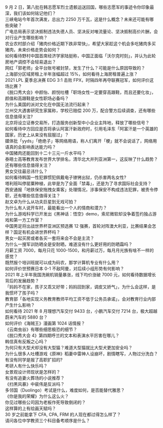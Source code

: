9 月 2 日，第八批在韩志愿军烈士遗骸运送回国，哪些志愿军的事迹令你印象最深，我们该如何铭记他们？  
三峡电站今年首次满发，总出力 2250 万千瓦，这是什么概念？未来还可能有哪些突破？  
广电总局表示坚决抵制违法失德人员、坚决反对唯流量论、坚决抵制高价片酬，会对行业产生哪些影响？  
农业农村部介绍「猪肉价格近期下跌非常快」，希望大家趁这个机会多吃猪肉多买猪肉，未来价格走势会如何？  
如何看待野村中国首席经济学家陆挺称，中国正面临「沃尔克时刻」，并认为此轮房地产调控不会轻易退出？  
网红「郭老师」全平台账号被封禁，发生了什么？可能是什么原因导致的？  
上海部分区域房租上半年涨幅超过 15%，如何看待上海房租普遍上涨？  
2021 LPL 夏季总决赛 EDG 3:1 击败 FPX，时隔四年再夺联赛冠军，如何评价这场比赛？  
《脱口秀大会》中颜怡、颜悦吐槽「职场女性一定要穿高跟鞋，而且还要化妆」，颜值和高跟鞋是女性职场必备吗？  
为什么美国的派对文化在中国无法流行起来？  
兰州交大遇害研究生家属称，学校已赔偿 200 万，配合警方后续调查，还有哪些信息值得关注?  
北京将设立证券交易所，打造服务创新型中小企业主阵地，释放了哪些信号？  
如何看待中方回应是否将承认阿富汗新政府时，引用毛泽东「阿富汗是一个英雄的国家，历史上从来没有屈服过」？  
媒体批「yyds」「绝绝子」等网络用语，称人们离开「梗」就不会说话了，网络用语真的会影响表达能力吗？  
中国猪肉还能回到十二十三元一斤水平吗？  
泰晤士高等教育发布世界大学排名，清华北大并列亚洲第一，这反映了什么趋势？还有哪些信息值得关注？  
男女交往最忌讳什么？  
如何看待韩国一性犯罪惯犯佩戴电子镣铐出狱，仍杀害两名女性?  
塔利班叫停罂粟种植，此举是为了全面「禁毒」，还是为了寻求国际社会支持？  
西安通报「地铁保安拖拽女乘客」处理情况，涉事保安不构成违法犯罪，被责令停职，还有哪些信息值得关注？  
赵文卓为什么从功夫巨星到无戏可拍？  
为什么有人说开车时，最能看出一个人的情商和潜力？  
为什么游戏科学已开发出《黑神话：悟空》demo，索尼微软却没争着签约独占游戏和第一方工作室？  
中国男足将出战世界杯亚洲区预选赛 12 强赛，首轮对阵澳大利亚，比赛结果会怎样？国足有机会进世界杯吗？  
男女一起买房或者各买一套将来会不会是主流？  
为什么一搜军训防晒全是安耐晒，难道没有什么更好用的防晒霜吗？  
月薪工资 7000，每月只花 1000-1500，和月薪过万，每月月光族有啥不一样的感觉？  
既然报个培训班就可以成为码农，那学计算机专业有什么用？  
如何评价世预赛日本 0-1 不敌阿曼，对后续小组形势有何影响？  
2021 年上半年我国洗碗机销量暴涨，线下均价涨破 7000 元，如何看待数据增长背后的发展趋势？  
「妈妈不在家，孩子又乖又好带；妈妈回到家，调皮又娇气」，为什么会这样，是我惯坏了孩子吗？  
教育部「各地实现义务教育教师平均工资不低于公务员承诺」，会对教育行业内部产生什么影响？  
如何看待 2021 年 8 月理想汽车交付 9433 台，小鹏汽车交付 7214 台，极大超越蔚来汽车的 5880 台？  
如何评价《海贼王》漫画第 1024 话情报？  
《云南虫谷》有哪些细思极恐的细节？  
《脱口秀大会 4》第四期呼兰的文本和表演水平厉害在哪儿？  
韩信真有反叛之心吗？  
为何只有大型犬却没有大型猫？难道大型猫就比大型犬更加安全吗？  
为什么很多人吐槽游戏《原神》稻妻中雷神人设崩坏，剧情瞎写，人物过分洗白？  
有没有同学是报了高职扩招的?  
考研人有什么快乐吗？  
女景观设计师现状是怎样的？  
有没有追妻火葬场的小说推荐？  
《扫黑风暴》中裴伟是反派吗？  
多邻国（Duolingo）考试是什么，难度如何，是否能替代雅思？  
《你是我的荣耀》为什么这么火？  
你见过哪些公司因为老板作死导致倒闭的？  
这样算的上有绘画天赋吗？  
30 岁之前能拿下 CFA, CPA, FRM 的人现在都过得怎么样了？  
请问各位中学教资三个科目备考顺序是什么？  
